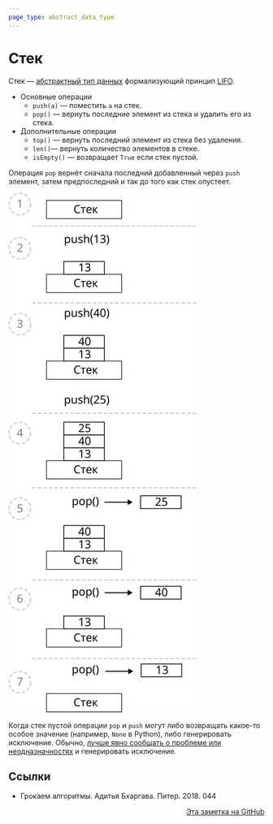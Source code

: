```yaml
---
page_type: abstract_data_type
---
```


# Стек

Стек — [абстрактный тип данных](20221023123217.md) формализующий принцип [LIFO](20221022204419.md).

- Основные операции
  - `push(a)` — поместить `a` на стек.
  - `pop()` — вернуть последние элемент из стека и удалить его из стека.
- Дополнительные операции
  - `top()` — вернуть последний элемент из стека без удаления.
  - `len()`— вернуть количество элементов в стеке.
  - `isEmpty()` — возвращает `True` если стек пустой.

Операция `pop` вернёт сначала последний добавленный через `push` элемент, затем предпоследний и так до того как стек опустеет.

![](images/stack01.svg)

Когда стек пустой операции `pop` и `push` могут либо возвращать какое-то особое значение (например, `None` в Python), либо генерировать исключение. Обычно, [лучше явно сообщать о проблеме или неодназначностях](20221023131820.md) и генерировать исключение.

## Ссылки

- Грокаем алгоритмы. Адитья Бхаргава. Питер. 2018. 044


<p v-pre style="text-align: right">
  <a href="https://github.com/Kverde/algorithms/blob/main/source/20221022205412.md">
  Эта заметка на GitHub
  </a>
</p>
